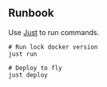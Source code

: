 ## Runbook

Use [Just](https://github.com/casey/just) to run commands.
```
# Run lock docker version
just run

# Deploy to fly
just deploy
```
